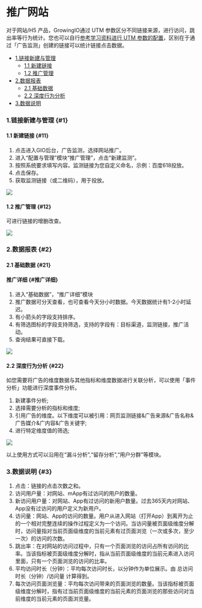 # 推广网站

对于网站/H5 产品，GrowingIO通过 UTM 参数区分不同链接来源，进行访问，跳出率等行为统计。您也可以自行[参考学习资料进行 UTM 参数的配置](utm-parameters/)，区别在于通过「广告监测」创建的链接可以统计链接点击数据。

* [1.链接新建与管理](web-marketing.md#1)
  * [1.1 新建链接](web-marketing.md#11)
  * [1.2 推广管理](web-marketing.md#12)
* [2.数据报表](web-marketing.md#2)
  * [2.1 基础数据](web-marketing.md#21)
  * [2.2 深度行为分析](web-marketing.md#22)
* [3.数据说明](web-marketing.md#3)

### 1.链接新建与管理 {#1}

#### 1.1 新建链接 {#11}

1. 点击进入GIO后台，广告监测，选择网站推广。
2. 进入“配置与管理”模块“推广管理”，点击“新建监测”。
3. 按照系统要求填写内容。监测链接为您自定义命名，示例：百度618投放。
4. 点击保存。
5. 获取监测链接（或二维码），用于投放。

![](https://docs.growingio.com/.gitbook/assets/1%20%283%29.png)

#### 1.2 推广管理 {#12}

可进行链接的增删改查。

![](https://docs.growingio.com/.gitbook/assets/4%20%282%29.png)

### 2.数据报表 {#2}

#### 2.1 基础数据 {#21}

#### 推广详细 {#推广详细}

1. 进入“基础数据”，“推广详细”模块
2. 推广数据可分天查看，也可查看今天分小时数据。今天数据统计有1-2小时延迟。
3. 有小箭头的字段支持排序。
4. 有筛选图标的字段支持筛选，支持的字段有：目标渠道，监测链接，推广活动。
5. 查询结果可直接下载。

![](https://docs.growingio.com/.gitbook/assets/2%20%285%29.png)

#### 2.2 深度行为分析 {#22}

如您需要将广告的维度数据与其他指标和维度数据进行关联分析，可以使用「事件分析」功能进行深度事件分析。

1. 新建事件分析;
2. 选择需要分析的指标和维度;
3. 引用广告的维度。以下维度可以被引用：网页监测链接&广告来源&广告名称&广告媒介&广内容&广告关键字;
4. 进行特定维度值的筛选;

![](https://docs.growingio.com/.gitbook/assets/3%20%284%29.png)

以上使用方式可以沿用在“漏斗分析”,“留存分析”,“用户分群”等模块。

### 3.数据说明 {#3}

1. 点击：链接的点击次数之和。
2. 访问用户量：对网站、mApp有过访问的用户的数量。
3. 新访问用户量：对网站、App有过访问的新用户数量。过去365天内对网站、App没有过访问的用户定义为新用户。
4. 访问量：网站、App的访问的数量。用户从进入网站（打开App）到离开为止的一个相对完整连续的操作过程定义为一个访问。当访问量被页面级维度分解时，访问量指对当前页面级维度的当前元素有过页面浏览（一次或多次，至少一次）的访问的次数。
5. 跳出率：在对网站的访问过程中，只有一个页面浏览的访问占所有访问的比率。当该指标被页面级维度分解时，指从当前页面级维度的当前元素进入访问里面，只有一个页面浏览的访问的比率。
6. 平均访问时长（分钟）：平均每次访问时长，以分钟作为单位展示。由 总访问时长（分钟）/访问量 计算得到。
7. 每次访问页面浏览量：平均每次访问带来的页面浏览的数量。当该指标被页面级维度分解时，指有过当前页面级维度的当前元素的页面浏览的那些访问对当前维度的当前元素的页面浏览量。

